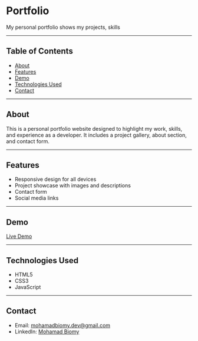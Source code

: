 # Portfolio

My personal portfolio shows my projects, skills

---

## Table of Contents

- [About](#about)
- [Features](#features)
- [Demo](#demo)
- [Technologies Used](#technologies-used)
- [Contact](#contact)

---

## About

This is a personal portfolio website designed to highlight my work, skills, and experience as a developer. It includes a project gallery, about section, and contact form.

---

## Features

- Responsive design for all devices
- Project showcase with images and descriptions
- Contact form
- Social media links

---

## Demo

[Live Demo](https://mohamadbiomy.github.io/portfolio)

---


## Technologies Used

- HTML5
- CSS3
- JavaScript

---

## Contact

- Email: mohamadbiomy.dev@gmail.com
- LinkedIn: [Mohamad Biomy](https://www.linkedin.com/in/mohamad-biomy-29329a374/)

